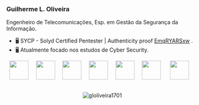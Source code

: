 ### Guilherme L. Oliveira
Engenheiro de Telecomunicações, Esp. em Gestão da Segurança da Informação.



- 🖥️ SYCP - Solyd Certified Pentester | Authenticity proof <a href="https://solyd.com.br/ead/pentest/verificar/EmqRYARSxw/">EmqRYARSxw</a> .
- 🖥️ Atualmente focado nos estudos de Cyber Security.

<div style="display: inline">
  &nbsp;&nbsp;<img width='50' height='50' src="https://cdn.jsdelivr.net/gh/devicons/devicon/icons/python/python-original.svg" />&nbsp;&nbsp;
  &nbsp;&nbsp;<img width='50' height='50' src="https://cdn.jsdelivr.net/gh/devicons/devicon@latest/icons/javascript/javascript-original.svg" />&nbsp;&nbsp;
  &nbsp;&nbsp;<img width='50' height='50' src="https://cdn.jsdelivr.net/gh/devicons/devicon@latest/icons/html5/html5-original.svg" />&nbsp;&nbsp;
  &nbsp;&nbsp;<img width='50' height='50' src="https://cdn.jsdelivr.net/gh/devicons/devicon@latest/icons/css3/css3-original.svg" />&nbsp;&nbsp;
  &nbsp;&nbsp;<img width='50' height='50' src="https://cdn.jsdelivr.net/gh/devicons/devicon@latest/icons/django/django-plain-wordmark.svg" />&nbsp;&nbsp;
  &nbsp;&nbsp;<img width='50' height='50' src="https://cdn.jsdelivr.net/gh/devicons/devicon@latest/icons/linux/linux-original.svg" />&nbsp;&nbsp;&nbsp;
  &nbsp;&nbsp;<img width='50' height='50' src="https://cdn.jsdelivr.net/gh/devicons/devicon@latest/icons/amazonwebservices/amazonwebservices-original-wordmark.svg" />&nbsp;&nbsp;&nbsp;

 
</div> 

##

<p align="center"> <img src="https://github-readme-stats.vercel.app/api?username=gloliveira1701&show_icons=true&theme=gotham" alt="gloliveira1701" />

